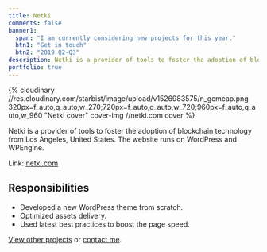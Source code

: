 ```yaml
---
title: Netki
comments: false
banner1:
  span: "I am currently considering new projects for this year."
  btn1: "Get in touch"
  btn2: "2019 Q2-Q3"
description: Netki is a provider of tools to foster the adoption of blockchain technology from Los Angeles, United States. The website runs on WordPress and WPEngine.
portfolio: true
---
```


{% cloudinary //res.cloudinary.com/starbist/image/upload/v1526983575/n_gcmcap.png 320px=f_auto,q_auto,w_270;720px=f_auto,q_auto,w_720;960px=f_auto,q_auto,w_960 "Netki cover" cover-img //netki.com cover %}

Netki is a provider of tools to foster the adoption of blockchain technology from Los Angeles, United States. The website runs on WordPress and WPEngine.

Link: [netki.com](//netki.com/)

## Responsibilities

- Developed a new WordPress theme from scratch.
- Optimized assets delivery.
- Used latest best practices to boost the page speed.

[View other projects](/portfolio/) or [contact me](/about-me/).
